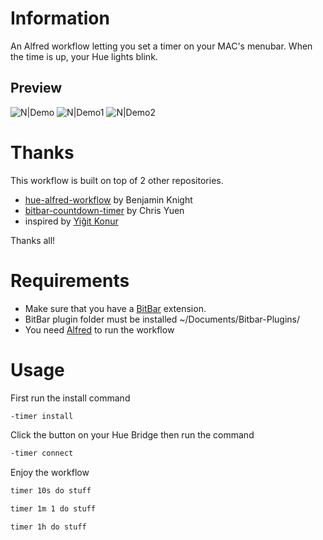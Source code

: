 # Information
An Alfred workflow letting you set a timer on your MAC's menubar. When the time is up, your Hue lights blink.

## Preview
![N|Demo](https://raw.githubusercontent.com/siyahmadde/timer-workflow/master/demo.gif)
![N|Demo1](https://raw.githubusercontent.com/siyahmadde/timer-workflow/master/preview.png)
![N|Demo2](https://raw.githubusercontent.com/siyahmadde/timer-workflow/master/preview2.png)

# Thanks
This workflow is built on top of 2 other repositories.

  - [hue-alfred-workflow] by Benjamin Knight
  - [bitbar-countdown-timer] by Chris Yuen
  - inspired by [Yiğit Konur]
 
Thanks all!

# Requirements
  - Make sure that you have a [BitBar] extension.
  - BitBar plugin folder must be installed ~/Documents/Bitbar-Plugins/
  - You need [Alfred] to run the workflow

# Usage
First run the install command
```sh
-timer install
```
Click the button on your Hue Bridge then run the command
```sh
-timer connect
```
Enjoy the workflow
```sh
timer 10s do stuff
```
```sh
timer 1m 1 do stuff
```
```sh
timer 1h do stuff
```


   [hue-alfred-workflow]: https://github.com/benknight/hue-alfred-workflow
   [bitbar-countdown-timer]: https://github.com/kizzx2/bitbar-countdown-timer
   [Yiğit Konur]: https://github.com/yigitkonur
   [BitBar]: https://getbitbar.com/
   [Alfred]: https://www.alfredapp.com/
